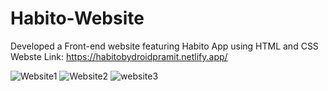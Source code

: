 # Habito-Website
Developed a Front-end website featuring Habito App using HTML and CSS
Webste Link: https://habitobydroidpramit.netlify.app/



![Website1](https://github.com/goPRAMIT/Habito-Website/assets/75903538/95773faa-c655-40c5-b3cb-d619ace1d31d)
![Website2](https://github.com/goPRAMIT/Habito-Website/assets/75903538/8de2ea14-3c95-4acb-beda-38cb9bd24348)
![website3](https://github.com/goPRAMIT/Habito-Website/assets/75903538/bd3be837-87d5-43cc-b7c5-cb9f706c31c2)

